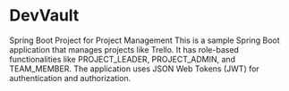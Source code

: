 # DevVault
Spring Boot Project for Project Management This is a sample Spring Boot application that manages projects like Trello. It has role-based functionalities like PROJECT_LEADER, PROJECT_ADMIN, and TEAM_MEMBER. The application uses JSON Web Tokens (JWT) for authentication and authorization.
